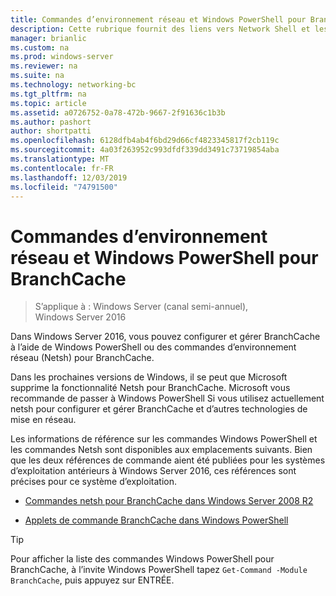 ```yaml
---
title: Commandes d’environnement réseau et Windows PowerShell pour BranchCache
description: Cette rubrique fournit des liens vers Network Shell et les ressources de référence des commandes Windows PowerShell pour BranchCache dans Windows Server 2016
manager: brianlic
ms.custom: na
ms.prod: windows-server
ms.reviewer: na
ms.suite: na
ms.technology: networking-bc
ms.tgt_pltfrm: na
ms.topic: article
ms.assetid: a0726752-0a78-472b-9667-2f91636c1b3b
ms.author: pashort
author: shortpatti
ms.openlocfilehash: 6128dfb4ab4f6bd29d66cf4823345817f2cb119c
ms.sourcegitcommit: 4a03f263952c993dfdf339dd3491c73719854aba
ms.translationtype: MT
ms.contentlocale: fr-FR
ms.lasthandoff: 12/03/2019
ms.locfileid: "74791500"
---
```

# <a name="branchcache-network-shell-and-windows-powershell-commands"></a>Commandes d’environnement réseau et Windows PowerShell pour BranchCache

>S’applique à : Windows Server (canal semi-annuel), Windows Server 2016

Dans Windows Server 2016, vous pouvez configurer et gérer BranchCache à l’aide de Windows PowerShell ou des commandes d’environnement réseau (Netsh) pour BranchCache.  
  
Dans les prochaines versions de Windows, il se peut que Microsoft supprime la fonctionnalité Netsh pour BranchCache. Microsoft vous recommande de passer à Windows PowerShell Si vous utilisez actuellement netsh pour configurer et gérer BranchCache et d’autres technologies de mise en réseau.  
  
Les informations de référence sur les commandes Windows PowerShell et les commandes Netsh sont disponibles aux emplacements suivants. Bien que les deux références de commande aient été publiées pour les systèmes d’exploitation antérieurs à Windows Server 2016, ces références sont précises pour ce système d’exploitation.  
  
-   [Commandes netsh pour BranchCache dans Windows Server 2008 R2](https://technet.microsoft.com/library/dd979561(v=ws.10))  
  
-   [Applets de commande BranchCache dans Windows PowerShell](https://docs.microsoft.com/powershell/module/branchcache/?view=win10-ps)
  
> [!TIP]  
> Pour afficher la liste des commandes Windows PowerShell pour BranchCache, à l’invite Windows PowerShell tapez `Get-Command -Module BranchCache`, puis appuyez sur ENTRÉE.  
  


